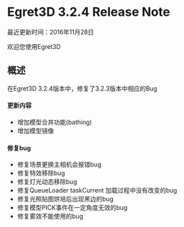 Egret3D 3.2.4 Release Note
===============================

最近更新时间：2016年11月28日

欢迎您使用Egret3D


## 概述
在Egret3D 3.2.4版本中，修复了3.2.3版本中相应的Bug

#### 更新内容
* 增加模型合并功能(bathing)
* 增加模型镜像

#### 修复bug
* 修复场景更换主相机会报错bug
* 修复特效移除bug
* 修复灯光动态移除bug
* 修复QueueLoader taskCurrent 加载过程中没有改变的bug
* 修复光照贴图烘培后出现黑边的bug
* 修复模型PICK事件在一定角度无效的bug
* 修复雾效不能使用的bug